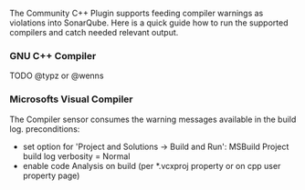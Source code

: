 The Community C++ Plugin supports feeding compiler warnings as violations into SonarQube. Here is a quick guide how to run the supported compilers and catch needed relevant output.

### GNU C++ Compiler
TODO @typz or @wenns

### Microsofts Visual Compiler
The Compiler sensor consumes the warning messages available in the build log. 
preconditions:
- set option for 'Project and Solutions -> Build and Run': MSBuild Project build log verbosity = Normal
- enable code Analysis on build (per *.vcxproj property or on cpp user property page)
  